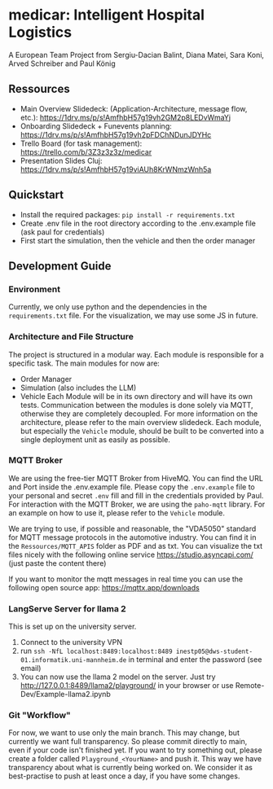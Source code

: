 # medicar: Intelligent Hospital Logistics
A European Team Project from Sergiu-Dacian Balint, Diana Matei, Sara Koni, Arved Schreiber and Paul König
## Ressources
* Main Overview Slidedeck: (Application-Architecture, message flow, etc.): https://1drv.ms/p/s!AmfhbH57g19vh2GM2p8LEDvWmaYj
* Onboarding Slidedeck + Funevents planning: https://1drv.ms/p/s!AmfhbH57g19vh2pFDChNDunJDYHc
* Trello Board (for task management): https://trello.com/b/3Z3z3z3z/medicar
* Presentation Slides Cluj: https://1drv.ms/p/s!AmfhbH57g19viAUh8KrWNmzWnh5a
## Quickstart
* Install the required packages: `pip install -r requirements.txt`
* Create .env file in the root directory according to the .env.example file (ask paul for credentials)
* First start the simulation, then the vehicle and then the order manager
## Development Guide
### Environment
Currently, we only use python and the dependencies in the `requirements.txt` file. For the visualization, we may use 
some JS in future.
### Architecture and File Structure
The project is structured in a modular way. Each module is responsible for a specific task. The main modules for now are: 
* Order Manager
* Simulation (also includes the LLM)
* Vehicle
Each Module will be in its own directory and will have its own tests. Communication between the modules is done solely via MQTT, otherwise they are completely decoupled.
For more information on the architecture, please refer to the main overview slidedeck. Each module, but especially the `Vehicle` module, 
should be built to be converted into a single deployment unit as easily as possible. 
### MQTT Broker
We are using the free-tier MQTT Broker from HiveMQ. You can find the URL and Port inside the .env.example file. Please 
copy the `.env.example` file to your personal and secret `.env` fill and fill in the credentials provided by Paul.
For interaction with the MQTT Broker, we are using the `paho-mqtt` library. For an example on how to use it, please refer to the `Vehicle` module.

We are trying to use, if possible and reasonable, the "VDA5050" standard for MQTT message protocols in the automotive industry.
You can find it in the `Ressources/MQTT_APIS` folder as PDF and as txt. You can visualize the txt files nicely with the following
online service https://studio.asyncapi.com/ (just paste the content there)

If you want to monitor the mqtt messages in real time you can use the following open source app: https://mqttx.app/downloads

### LangServe Server for llama 2
This is set up on the university server.
1. Connect to the university VPN
2. run `ssh -NfL localhost:8489:localhost:8489 inestp05@dws-student-01.informatik.uni-mannheim.de` in terminal and enter the password (see email)
3. You can now use the llama 2 model on the server. Just try http://127.0.0.1:8489/llama2/playground/ in your browser or use Remote-Dev/Example-llama2.ipynb

### Git "Workflow"
For now, we want to use only the main branch. This may change, but currently we want full transparency. So please
commit directly to main, even if your code isn't finished yet. If you want to try something out, please create a folder
called `Playground_<YourName>` and push it. This way we have transparency about what is currently being worked on.
We consider it as best-practise to push at least once a day, if you have some changes.
